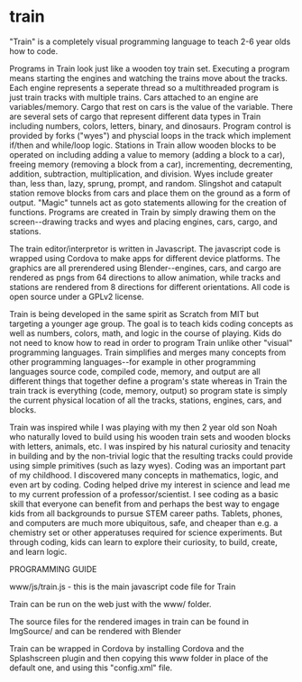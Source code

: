 # train
"Train" is a completely visual programming language to teach 2-6 year olds how to code.

Programs in Train look just like a wooden toy train set. Executing a program means starting the engines and watching the trains move about the tracks. Each engine represents a seperate thread so a multithreaded program is just train tracks with multiple trains. Cars attached to an engine are variables/memory. Cargo that rest on cars is the value of the variable. There are several sets of cargo that represent different data types in Train including numbers, colors, letters, binary, and dinosaurs. Program control is provided by forks ("wyes") and physcial loops in the track which implement if/then and while/loop logic. Stations in Train allow wooden blocks to be operated on including adding a value to memory (adding a block to a car), freeing memory (removing a block from a car), incrementing, decrementing, addition, subtraction, multiplication, and division. Wyes include greater than, less than, lazy, sprung, prompt, and random. Slingshot and catapult station remove blocks from cars and place them on the ground as a form of output. "Magic" tunnels act as goto statements allowing for the creation of functions. Programs are created in Train by simply drawing them on the screen--drawing tracks and wyes and placing engines, cars, cargo, and stations.

The train editor/interpretor is written in Javascript. The javascript code is wrapped using Cordova to make apps for different device platforms. The graphics are all prerendered using Blender--engines, cars, and cargo are rendered as pngs from 64 directions to allow animation, while tracks and stations are rendered from 8 directions for different orientations. All code is open source under a GPLv2 license.

Train is being developed in the same spirit as Scratch from MIT but targeting a younger age group. The goal is to teach kids coding concepts as well as numbers, colors, math, and logic in the course of playing. Kids do not need to know how to read in order to program Train unlike other "visual" programming languages. Train simplifies and merges many concepts from other programming languages--for example in other programming languages source code, compiled code, memory, and output are all different things that together define a program's state whereas in Train the train track is everything (code, memory, output) so program state is simply the current physical location of all the tracks, stations, engines, cars, and blocks.

Train was inspired while I was playing with my then 2 year old son Noah who naturally loved to build using his wooden train sets and wooden blocks with letters, animals, etc. I was inspired by his natural curiosity and tenacity in building and by the non-trivial logic that the resulting tracks could provide using simple primitives (such as lazy wyes). Coding was an important part of my childhood. I discovered many concepts in mathematics, logic, and even art by coding. Coding helped drive my interest in science and lead me to my current profession of a professor/scientist. I see coding as a basic skill that everyone can benefit from and perhaps the best way to engage kids from all backgrounds to pursue STEM career paths. Tablets, phones, and computers are much more ubiquitous, safe, and cheaper than e.g. a chemistry set or other apperatuses required for science experiments. But through coding, kids can learn to explore their curiosity, to build, create, and learn logic.

PROGRAMMING GUIDE

www/js/train.js - this is the main javascript code file for Train

Train can be run on the web just with the www/ folder.

The source files for the rendered images in train can be found in ImgSource/ and can be rendered with Blender

Train can be wrapped in Cordova by installing Cordova and the Splashscreen plugin and then copying this www folder in place of the default one, and using this "config.xml" file.
